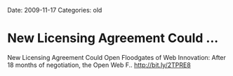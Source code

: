 Date: 2009-11-17
Categories: old

# New Licensing Agreement Could ...

New Licensing Agreement Could Open Floodgates of Web Innovation: After 18 months of negotiation, the Open Web F.. <a href="http://bit.ly/2TPRE8" rel="nofollow">http://bit.ly/2TPRE8</a>

